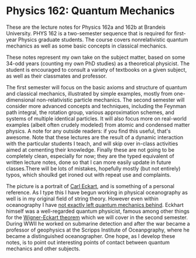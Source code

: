 # Physics 162: Quantum Mechanics 

These are the lecture notes for Physics 162a and 162b at Brandeis University. PHYS 162 is a two-semester sequence that is required for first-year Physics graduate students. The course covers nonrelativistic quantum mechanics as well as some basic concepts in classical mechanics.

These notes represent my own take on the subject matter, based on some 34-odd years (counting my own PhD studies) as a theoretical physicist. The student is encouraged to consult a variety of textbooks on a given subject, as well as their classmates and professor.

The first semester will focus on the basic axioms and structure of quantum and classical mechanics, illustrated by simple examples, mostly from one-dimensional non-relativistic particle mechanics. The second semester will consider more advanced concepts and techniques, including the Feynman path integral, the rotation group, various approximation schemes, and systems of multiple identical particles. It will also focus more on real-world examples (albeit often crudely modeled) from atomic and condensed matter physics. 
A note for any outside readers: if you find this useful, that's awesome. Note that these lectures are the result of a dynamic interaction with the particular students I teach, and will skip over in-class activities aimed at cementing their knowledge. Finally these are not going to be completely clean, especially for now; they are the typed equivalent of written lecture notes, done so that I can more easily update in future classes.There will be lots of mistakes, hopefully mostly (but not entirely) typos, which shoulkd get ironed out with repeat use and complaints.

The picture is a portrait of [Carl Eckart](https://en.wikipedia.org/wiki/Carl_Eckart), and is something of a personal reference. As I type this I have begun working in physical oceanography as well is in my original field of string theory. However even within oceanography I have [not exactly left quantum mechanics behind](https://www.cambridge.org/core/journals/journal-of-fluid-mechanics/article/regimes-of-nearinertial-wave-dynamics/EF5D7BF32476D89A6582B8C3033252F9). Eckhart himself was a well-regarded quantum physicist, famous among other things for the [Wigner-Eckart theorem](https://en.wikipedia.org/wiki/Wigner%E2%80%93Eckart_theorem) which we will cover in the second semester. During WWII he worked on submarine detection and after the war became a professor of geophysics at the Scripps Institute of Oceanpgraphy, where he became a distinguished oceanographer. One hope, as I develop these notes, is to point out interesting points of contact between quantum mechanics and other subjects.

```{tableofcontents}
```
